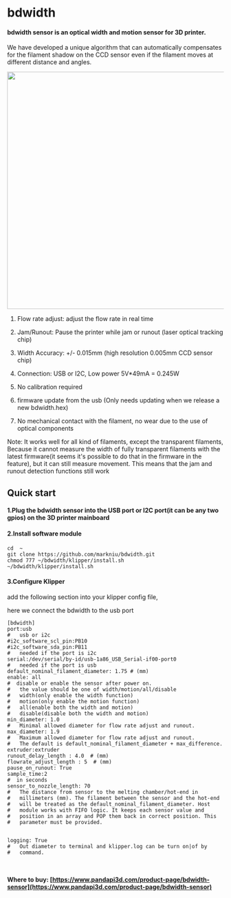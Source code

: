 # bdwidth
#### bdwidth sensor is an optical width and motion sensor for 3D printer.
We have developed a unique algorithm that can automatically compensates for the filament shadow on the CCD sensor even if the filament moves at different distance and angles.

<img  width="550"  src="https://static.wixstatic.com/media/0d0edf_c629a3dc3247411ab5ef9aaa07266a86~mv2.jpg/v1/fill/w_1172,h_670,al_c,q_85,usm_0.66_1.00_0.01/0d0edf_c629a3dc3247411ab5ef9aaa07266a86~mv2.jpg"/>

1. Flow rate adjust:  adjust the flow rate in real time

2. Jam/Runout: Pause the printer while jam or runout (laser optical tracking chip)
 
3. Width Accuracy: +/- 0.015mm (high resolution 0.005mm CCD sensor chip)
 
4. Connection: USB or I2C, Low power 5V*49mA = 0.245W

5. No calibration required

6. firmware update from the usb (Only needs updating when we release a new bdwidth.hex)
   
7. No mechanical contact with the filament, no wear due to the use of optical components

Note:
It works well for all kind of filaments, except the transparent filaments,
Because it cannot measure the width of fully transparent filaments with the latest firmware(it seems it's possible to do that in the firmware in the feature), but it can still measure movement. This means that the jam and runout detection functions still work


## Quick start

#### 1.Plug the bdwidth sensor into the USB port or I2C port(it can be any two gpios) on the 3D printer mainboard 


#### 2.Install software module
```
cd  ~
git clone https://github.com/markniu/bdwidth.git
chmod 777 ~/bdwidth/klipper/install.sh
~/bdwidth/klipper/install.sh
```

#### 3.Configure Klipper

add the following section into your klipper config file,

here we connect the bdwidth to the usb port

```
[bdwidth]
port:usb
#   usb or i2c 
#i2c_software_scl_pin:PB10
#i2c_software_sda_pin:PB11
#   needed if the port is i2c
serial:/dev/serial/by-id/usb-1a86_USB_Serial-if00-port0
#   needed if the port is usb
default_nominal_filament_diameter: 1.75 # (mm)
enable: all
#  disable or enable the sensor after power on.
#   the value should be one of width/motion/all/disable 
#   width(only enable the width function)
#   motion(only enable the motion function)
#   all(enable both the width and motion)
#   disable(disable both the width and motion)
min_diameter: 1.0
#   Minimal allowed diameter for flow rate adjust and runout.
max_diameter: 1.9
#   Maximum allowed diameter for flow rate adjust and runout.
#   The default is default_nominal_filament_diameter + max_difference.
extruder:extruder
runout_delay_length : 4.0  # (mm)
flowrate_adjust_length : 5  # (mm)
pause_on_runout: True
sample_time:2
#  in seconds
sensor_to_nozzle_length: 70
#   The distance from sensor to the melting chamber/hot-end in
#   millimeters (mm). The filament between the sensor and the hot-end
#   will be treated as the default_nominal_filament_diameter. Host
#   module works with FIFO logic. It keeps each sensor value and
#   position in an array and POP them back in correct position. This
#   parameter must be provided.


logging: True
#   Out diameter to terminal and klipper.log can be turn on|of by
#   command.



```

#### Where to buy: [https://www.pandapi3d.com/product-page/bdwidth-sensor](https://www.pandapi3d.com/product-page/bdwidth-sensor)


